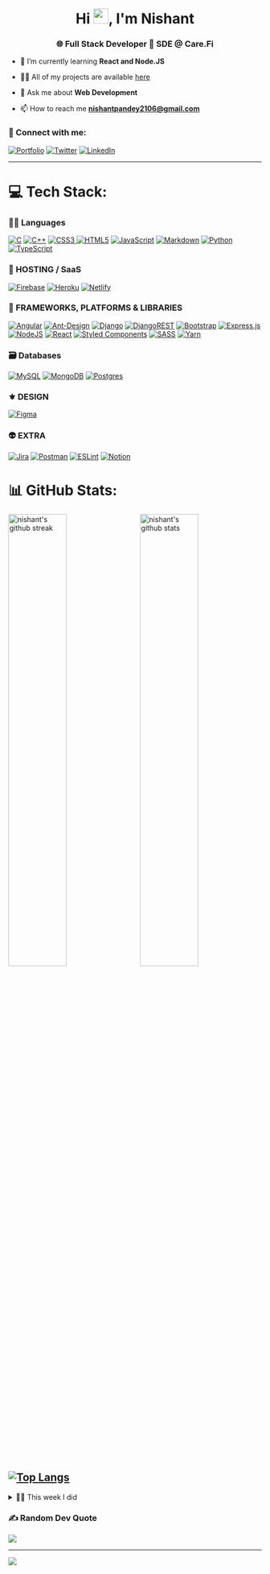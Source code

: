 <h1 align="center">Hi <img src="https://raw.githubusercontent.com/MartinHeinz/MartinHeinz/master/wave.gif" width="30">, I'm Nishant</h1>
<h3 align="center">🌐 Full Stack Developer  🏥 SDE @ Care.Fi</h3>

- 🌱 I’m currently learning **React and Node.JS**

- 👨‍💻 All of my projects are available [here](https://nishantpandey.netlify.app/projects)


- 💬 Ask me about **Web Development**

- 📫 How to reach me **nishantpandey2106@gmail.com**

### 🤝 Connect with me:

[![Portfolio](https://img.shields.io/badge/Portfolio-000000?style=for-the-badge&logo=Portfolio&logoColor=white)](https://nishantpandey.netlify.app/)
[![Twitter](https://img.shields.io/badge/Twitter-1DA1F2?style=for-the-badge&logo=twitter&logoColor=white)](https://twitter.com/Nishant_2106)
[![LinkedIn](https://img.shields.io/badge/LinkedIn-0077B5?style=for-the-badge&logo=linkedin&logoColor=white)](https://www.linkedin.com/in/nishant-pandey-dev)

---


# 💻 Tech Stack:

### 🧑‍💻 Languages
[![C](https://img.shields.io/badge/c-%2300599C.svg?style=for-the-badge&logo=c&logoColor=white)](https://nishantpandey.netlify.app/) [![C++](https://img.shields.io/badge/c++-%2300599C.svg?style=for-the-badge&logo=c%2B%2B&logoColor=white)](https://nishantpandey.netlify.app/) [![CSS3](https://img.shields.io/badge/css3-%231572B6.svg?style=for-the-badge&logo=css3&logoColor=white) ![HTML5](https://img.shields.io/badge/html5-%23E34F26.svg?style=for-the-badge&logo=html5&logoColor=white)](https://nishantpandey.netlify.app/) [![JavaScript](https://img.shields.io/badge/javascript-%23323330.svg?style=for-the-badge&logo=javascript&logoColor=%23F7DF1E)](https://nishantpandey.netlify.app/) [![Markdown](https://img.shields.io/badge/markdown-%23000000.svg?style=for-the-badge&logo=markdown&logoColor=white)](https://nishantpandey.netlify.app/) [![Python](https://img.shields.io/badge/python-3670A0?style=for-the-badge&logo=python&logoColor=ffdd54)](https://nishantpandey.netlify.app/) [![TypeScript](https://img.shields.io/badge/typescript-%23007ACC.svg?style=for-the-badge&logo=typescript&logoColor=white)](https://nishantpandey.netlify.app/)
### 🚚 HOSTING / SaaS
[![Firebase](https://img.shields.io/badge/firebase-%23039BE5.svg?style=for-the-badge&logo=firebase)](https://nishantpandey.netlify.app/) [![Heroku](https://img.shields.io/badge/heroku-%23430098.svg?style=for-the-badge&logo=heroku&logoColor=white)](https://nishantpandey.netlify.app/) [![Netlify](https://img.shields.io/badge/netlify-%23000000.svg?style=for-the-badge&logo=netlify&logoColor=#00C7B7)](https://nishantpandey.netlify.app/)
### 🧩 FRAMEWORKS, PLATFORMS & LIBRARIES
[![Angular](https://img.shields.io/badge/angular-%23DD0031.svg?style=for-the-badge&logo=angular&logoColor=white)](https://nishantpandey.netlify.app/) [![Ant-Design](https://img.shields.io/badge/-AntDesign-%230170FE?style=for-the-badge&logo=ant-design&logoColor=white)](https://nishantpandey.netlify.app/) [![Django](https://img.shields.io/badge/django-%23092E20.svg?style=for-the-badge&logo=django&logoColor=white)](https://nishantpandey.netlify.app/) [![DjangoREST](https://img.shields.io/badge/DJANGO-REST-ff1709?style=for-the-badge&logo=django&logoColor=white&color=ff1709&labelColor=gray)](https://nishantpandey.netlify.app/) [![Bootstrap](https://img.shields.io/badge/bootstrap-%23563D7C.svg?style=for-the-badge&logo=bootstrap&logoColor=white)](https://nishantpandey.netlify.app/) [![Express.js](https://img.shields.io/badge/express.js-%23404d59.svg?style=for-the-badge&logo=express&logoColor=%2361DAFB)](https://nishantpandey.netlify.app/) [![NodeJS](https://img.shields.io/badge/node.js-6DA55F?style=for-the-badge&logo=node.js&logoColor=white)](https://nishantpandey.netlify.app/) [![React](https://img.shields.io/badge/react-%2320232a.svg?style=for-the-badge&logo=react&logoColor=%2361DAFB)](https://nishantpandey.netlify.app/) [![Styled Components](https://img.shields.io/badge/styled--components-DB7093?style=for-the-badge&logo=styled-components&logoColor=white)](https://nishantpandey.netlify.app/) [![SASS](https://img.shields.io/badge/SASS-hotpink.svg?style=for-the-badge&logo=SASS&logoColor=white)](https://nishantpandey.netlify.app/) [![Yarn](https://img.shields.io/badge/yarn-%232C8EBB.svg?style=for-the-badge&logo=yarn&logoColor=white)](https://nishantpandey.netlify.app/)
### 🗃️ Databases
[![MySQL](https://img.shields.io/badge/mysql-%2300f.svg?style=for-the-badge&logo=mysql&logoColor=white)](https://nishantpandey.netlify.app/) [![MongoDB](https://img.shields.io/badge/MongoDB-%234ea94b.svg?style=for-the-badge&logo=mongodb&logoColor=white)](https://nishantpandey.netlify.app/) [![Postgres](https://img.shields.io/badge/postgres-%23316192.svg?style=for-the-badge&logo=postgresql&logoColor=white)](https://nishantpandey.netlify.app/) 	
### ⚜️ DESIGN
[![Figma](https://img.shields.io/badge/figma-%23F24E1E.svg?style=for-the-badge&logo=figma&logoColor=white)](https://nishantpandey.netlify.app/)

### 👽 EXTRA
[![Jira](https://img.shields.io/badge/jira-%230A0FFF.svg?style=for-the-badge&logo=jira&logoColor=white)](https://nishantpandey.netlify.app/) [![Postman](https://img.shields.io/badge/Postman-FF6C37?style=for-the-badge&logo=postman&logoColor=white)](https://nishantpandey.netlify.app/) [![ESLint](https://img.shields.io/badge/ESLint-4B3263?style=for-the-badge&logo=eslint&logoColor=white)](https://nishantpandey.netlify.app/) [![Notion](https://img.shields.io/badge/Notion-%23000000.svg?style=for-the-badge&logo=notion&logoColor=white)](https://nishantpandey.netlify.app/)
# 📊 GitHub Stats:
[<img src="https://github-readme-stats.vercel.app/api?username=nishant2106&show_icons=true&theme=github_dark&hide_border=true&include_all_commits=true" alt="nishant's github stats" width="48%" align="right" >](https://nishantpandey.netlify.app/)
<img src="https://github-readme-streak-stats.herokuapp.com/?user=nishant2106&theme=tokyonight&hide_border=true" alt="nishant's github streak" width="48%" >

[![Top Langs](https://github-readme-stats.vercel.app/api/top-langs/?username=anuraghazra)](https://github.com/anuraghazra/github-readme-stats)
---
<details>
  <summary>🧑‍🔬 This week I did</summary>
  <!--START_SECTION:waka-->

```text
TypeScript      21 hrs 23 mins  ███████████████████░░░░░░   76.09 %
JavaScript      2 hrs 14 mins   ██░░░░░░░░░░░░░░░░░░░░░░░   07.97 %
SCSS            1 hr 45 mins    █▓░░░░░░░░░░░░░░░░░░░░░░░   06.28 %
HTML            54 mins         ▓░░░░░░░░░░░░░░░░░░░░░░░░   03.25 %
CSS             46 mins         ▓░░░░░░░░░░░░░░░░░░░░░░░░   02.76 %
JSON            27 mins         ▒░░░░░░░░░░░░░░░░░░░░░░░░   01.60 %
```

<!--END_SECTION:waka-->
</details>


### ✍️ Random Dev Quote
![](https://quotes-github-readme.vercel.app/api?type=vetical&theme=gruvbox)

---

[![](https://visitcount.itsvg.in/api?id=nishant2106&icon=0&color=0)](https://visitcount.itsvg.in)


